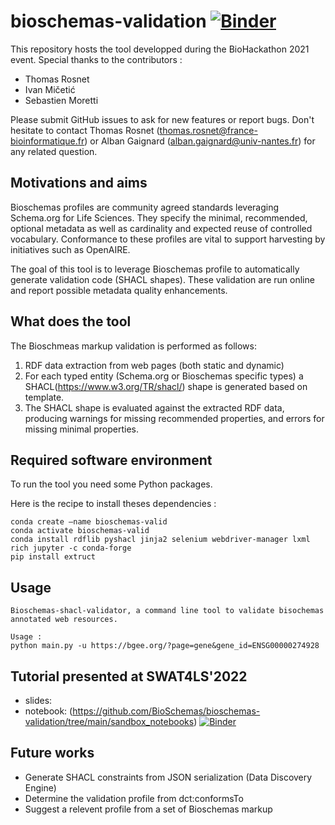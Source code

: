 # bioschemas-validation [![Binder](https://mybinder.org/badge_logo.svg)](https://mybinder.org/v2/gh/BioSchemas/bioschemas-validation/HEAD)
This repository hosts the tool developped during the BioHackathon 2021 event. Special thanks to the contributors : 
- Thomas Rosnet 
- Ivan Mičetić 
- Sebastien Moretti 

Please submit GitHub issues to ask for new features or report bugs. 
Don't hesitate to contact Thomas Rosnet (thomas.rosnet@france-bioinformatique.fr) or Alban Gaignard (alban.gaignard@univ-nantes.fr) for any related question. 

## Motivations and aims 
Bioschemas profiles are community agreed standards leveraging Schema.org for Life Sciences. They specify the minimal, recommended, optional metadata as well as cardinality and expected reuse of controlled vocabulary. Conformance to these profiles are vital to support harvesting by initiatives such as OpenAIRE. 

The goal of this tool is to leverage Bioschemas profile to automatically generate validation code (SHACL shapes). These validation are run online and report possible metadata quality enhancements. 

## What does the tool
The Bioschmeas markup validation is performed as follows:
1. RDF data extraction from web pages (both static and dynamic)
2. For each typed entity (Schema.org or Bioschemas specific types) a SHACL(https://www.w3.org/TR/shacl/) shape is generated based on template.
3. The SHACL shape is evaluated against the extracted RDF data, producing warnings for missing recommended properties, and errors for missing minimal properties.

## Required software environment
To run the tool you need some Python packages.

Here is the recipe to install theses dependencies : 
```
conda create —name bioschemas-valid
conda activate bioschemas-valid
conda install rdflib pyshacl jinja2 selenium webdriver-manager lxml rich jupyter -c conda-forge
pip install extruct
```

## Usage
```
Bioschemas-shacl-validator, a command line tool to validate bisochemas annotated web resources.

Usage :
python main.py -u https://bgee.org/?page=gene&gene_id=ENSG00000274928
```

## Tutorial presented at SWAT4LS'2022
- slides: 
- notebook: (https://github.com/BioSchemas/bioschemas-validation/tree/main/sandbox_notebooks) [![Binder](https://mybinder.org/badge_logo.svg)](https://mybinder.org/v2/gh/BioSchemas/bioschemas-validation/HEAD)

## Future works 
- Generate SHACL constraints from JSON serialization (Data Discovery Engine)
- Determine the validation profile from dct:conformsTo
- Suggest a relevent profile from a set of Bioschemas markup
